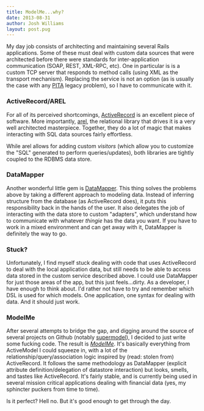 ```yaml
---
title: ModelMe...why?
date: 2013-08-31
author: Josh Williams
layout: post.pug
---
```

My day job consists of architecting and maintaining several Rails
applications.  Some of these must deal with custom data sources that
were architected before there were standards for inter-application
communication (SOAP, REST, XML-RPC, etc).  One in particular is is a custom TCP
server that responds to method calls (using XML as the transport mechanism).
Replacing the service is not an option (as is usually the case with any
[PITA](http://fc05.deviantart.net/fs71/f/2012/013/0/7/pain_in_the_ass_by_sk8rnerd-d4m9ag5.jpg)
legacy problem), so I have to communicate with it.
<!--more-->

### ActiveRecord/AREL
For all of its perceived shortcomings,
[ActiveRecord](https://github.com/rails/rails/tree/master/activerecord) is an
excellent piece of software.  More importantly, [arel](https://github.com/rails/arel),
the relational library that drives it is a very well architected masterpiece.
Together, they do a lot of magic that makes interacting with SQL data sources
fairly effortless.

While arel allows for adding custom *visitors* (which allow you to customize
the "SQL" generated to perform queries/updates), both libraries are tightly
coupled to the RDBMS data store.

### DataMapper
Another wonderful little gem is [DataMapper](http://datamapper.org/).  This
thing solves the problems above by taking a different approach to modeling
data.  Instead of inferring structure from the database (as ActiveRecord
does), it puts this responsibility back in the hands of the user.  It also
delegates the job of interacting with the data store to custom "adapters",
which understand how to communicate with whatever <em>thingie</em> has the
data you want.  If you have to work in a mixed environment and can get away
with it, DataMapper is definitely the way to go.

### Stuck?
Unfortunately, I find myself stuck dealing with code that uses ActiveRecord
to deal with the local application data, but still needs to be able to access
data stored in the custom service described above.  I could use DataMapper for
just those areas of the app, but this just feels...dirty.  As a developer, I
have enough to think about.  I'd rather not have to try and remember which DSL
is used for which models.  One application, one syntax for dealing with data.
And it should just work.

### ModelMe
After several attempts to bridge the gap, and digging around the source of
several projects on Github (notably [supermodel](https://github.com/maccman/supermodel)),
I decided to just write some fucking code.  The result is *[ModelMe](https://github.com/t3hpr1m3/model_me)*.
It's basically everything from ActiveModel I could squeeze in, with a lot of
the relationship/query/association logic inspired by (read: stolen from)
ActiveRecord.  It follows the same methodology as DataMapper (explicit
attribute definition/delegation of datastore interaction) but looks, smells,
and tastes like ActiveRecord.  It's fairly stable, and is currently being used
in several mission critical applications dealing with financial data (yes, my
sphincter puckers from time to time).

Is it perfect?  Hell no.  But it's good enough to get through the day.
